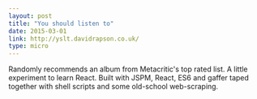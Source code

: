 ```yaml
---
layout: post
title: "You should listen to"
date: 2015-03-01
link: http://yslt.davidrapson.co.uk/
type: micro
---
```


Randomly recommends an album from Metacritic's top rated list. A little experiment to learn React. Built with JSPM, React, ES6 and gaffer taped together with shell scripts and some old-school web-scraping.
